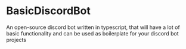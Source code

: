 # BasicDiscordBot
An open-source discord bot written in typescript, that will have a lot of basic functionality and can be used as boilerplate for your discord bot projects
